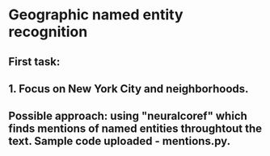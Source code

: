 # Geographic named entity recognition 

## First task:
## 1. Focus on New York City and neighborhoods.

## Possible approach: using "neuralcoref" which finds mentions of named entities throughtout the text. Sample code uploaded - mentions.py.
